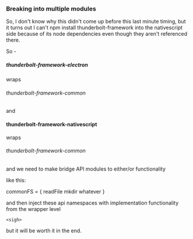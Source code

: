 ### Breaking into multiple modules

So, I don't know why this didn't come up before this last minute timing,
but it turns out I can't npm install thunderbolt-framework into 
the nativescript side because of its node dependencies even though
they aren't referenced there.

So -

##### thunderbolt-framework-electron
wraps 
###### thunderbolt-framework-common

and 
#### thunderbolt-framework-nativescript
wraps
###### thunderbolt-framework-common

and we need to make bridge API modules to either/or functionality

like this:

commonFS = {
    readFile
    mkdir
    whatever
}

and then inject these api namespaces with implementation functionality
from the wrapper level

`<sigh>`

but it will be worth it in the end.



    